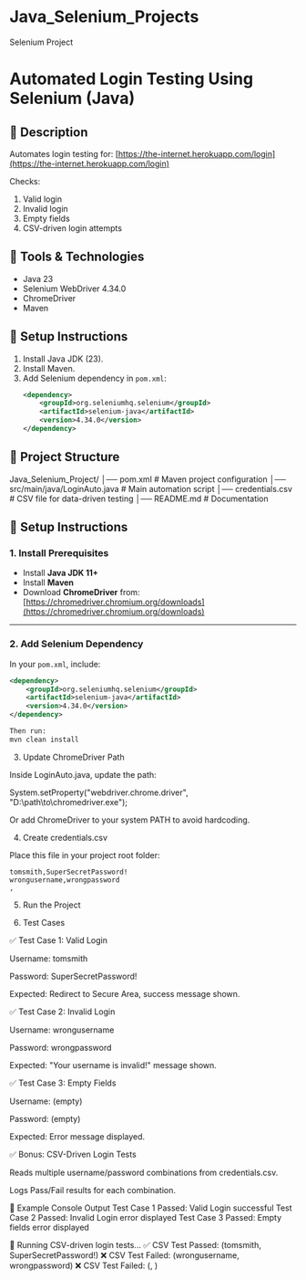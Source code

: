 # Java_Selenium_Projects
Selenium Project

# Automated Login Testing Using Selenium (Java)

## 📌 Description
Automates login testing for:
[https://the-internet.herokuapp.com/login](https://the-internet.herokuapp.com/login)

Checks:
1. Valid login
2. Invalid login
3. Empty fields
4. CSV-driven login attempts

## 📌 Tools & Technologies
- Java 23
- Selenium WebDriver 4.34.0
- ChromeDriver
- Maven

## 📌 Setup Instructions
1. Install Java JDK (23).
2. Install Maven.
3. Add Selenium dependency in `pom.xml`:
   ```xml
   <dependency>
       <groupId>org.seleniumhq.selenium</groupId>
       <artifactId>selenium-java</artifactId>
       <version>4.34.0</version>
   </dependency>

## 📌 Project Structure
Java_Selenium_Project/
│── pom.xml # Maven project configuration
│── src/main/java/LoginAuto.java # Main automation script
│── credentials.csv # CSV file for data-driven testing
│── README.md # Documentation

## 📌 Setup Instructions

### 1. Install Prerequisites
- Install **Java JDK 11+**  
- Install **Maven**  
- Download **ChromeDriver** from:  
  [https://chromedriver.chromium.org/downloads](https://chromedriver.chromium.org/downloads)

---

### 2. Add Selenium Dependency
In your `pom.xml`, include:

```xml
<dependency>
    <groupId>org.seleniumhq.selenium</groupId>
    <artifactId>selenium-java</artifactId>
    <version>4.34.0</version>
</dependency>

Then run:
mvn clean install
```

3. Update ChromeDriver Path

Inside LoginAuto.java, update the path:

System.setProperty("webdriver.chrome.driver", "D:\\path\\to\\chromedriver.exe");


Or add ChromeDriver to your system PATH to avoid hardcoding.

4. Create credentials.csv

Place this file in your project root folder:
```
tomsmith,SuperSecretPassword!
wrongusername,wrongpassword
,

```

5. Run the Project

6. Test Cases

✅ Test Case 1: Valid Login

Username: tomsmith

Password: SuperSecretPassword!

Expected: Redirect to Secure Area, success message shown.

✅ Test Case 2: Invalid Login

Username: wrongusername

Password: wrongpassword

Expected: "Your username is invalid!" message shown.

✅ Test Case 3: Empty Fields

Username: (empty)

Password: (empty)

Expected: Error message displayed.

✅ Bonus: CSV-Driven Login Tests

Reads multiple username/password combinations from credentials.csv.

Logs Pass/Fail results for each combination.

📌 Example Console Output
Test Case 1 Passed: Valid Login successful
Test Case 2 Passed: Invalid Login error displayed
Test Case 3 Passed: Empty fields error displayed

📂 Running CSV-driven login tests...
✅ CSV Test Passed: (tomsmith, SuperSecretPassword!)
❌ CSV Test Failed: (wrongusername, wrongpassword)
❌ CSV Test Failed: (, )
